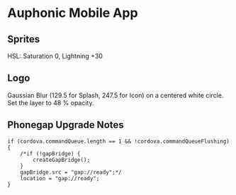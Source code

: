 Auphonic Mobile App
===================

Sprites
-------

HSL: Saturation 0, Lightning +30

Logo
----

Gaussian Blur (129.5 for Splash, 247.5 for Icon) on a centered white circle. Set the layer to 48 % opacity.


Phonegap Upgrade Notes
----------------------

    if (cordova.commandQueue.length == 1 && !cordova.commandQueueFlushing) {
        /*if (!gapBridge) {
            createGapBridge();
        }
        gapBridge.src = "gap://ready";*/
        location = "gap://ready";
    }
